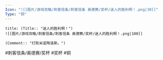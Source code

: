 ```yaml
---
Icon: "![[图片/游戏攻略/刺客信条/刺客信条 奥德赛/奖杯/迷人的胜利啊！.png|30]]"
Type: "铜"
---
```

```ad-common-bronze-trophy
title: (Title:: "迷人的胜利啊！")
![[图片/游戏攻略/刺客信条/刺客信条 奥德赛/奖杯/迷人的胜利啊！.png|100]]

(Comment:: "打败米诺陶洛斯。")
```

#刺客信条/奥德赛/奖杯 #奖杯 #铜
